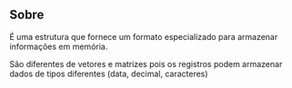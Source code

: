 ## Sobre

É uma estrutura que fornece um formato especializado para armazenar informações em memória.

São diferentes de vetores e matrizes pois os registros podem armazenar dados de tipos diferentes (data, decimal, caracteres)